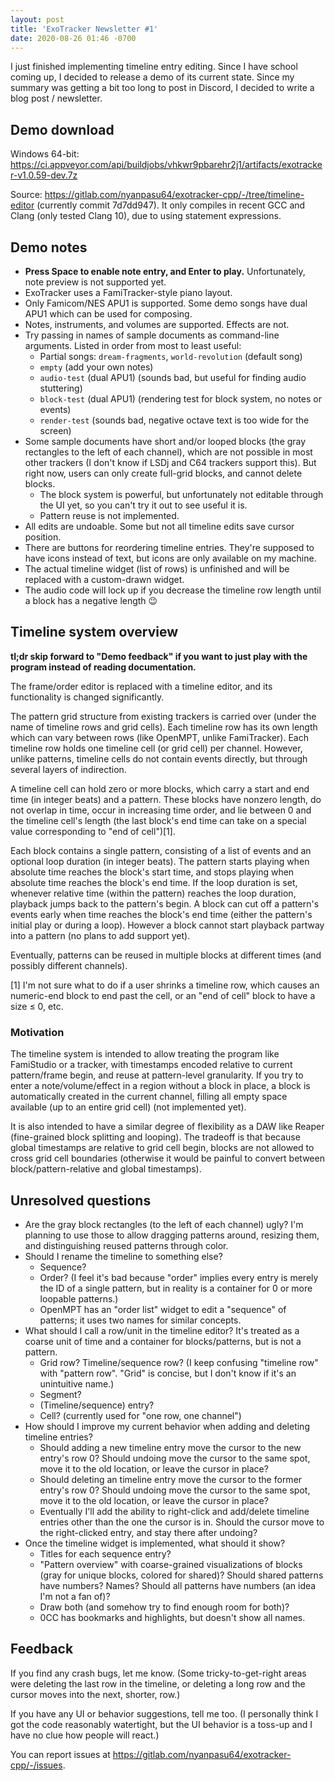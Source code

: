 ```yaml
---
layout: post
title: 'ExoTracker Newsletter #1'
date: 2020-08-26 01:46 -0700
---
```


I just finished implementing timeline entry editing. Since I have school coming up, I decided to release a demo of its current state. Since my summary was getting a bit too long to post in Discord, I decided to write a blog post / newsletter.

## Demo download

Windows 64-bit: <https://ci.appveyor.com/api/buildjobs/vhkwr9pbarehr2j1/artifacts/exotracker-v1.0.59-dev.7z>

Source: <https://gitlab.com/nyanpasu64/exotracker-cpp/-/tree/timeline-editor> (currently commit 7d7dd947). It only compiles in recent GCC and Clang (only tested Clang 10), due to using statement expressions.

## Demo notes

- **Press Space to enable note entry, and Enter to play.** Unfortunately, note preview is not supported yet.
- ExoTracker uses a FamiTracker-style piano layout.
- Only Famicom/NES APU1 is supported. Some demo songs have dual APU1 which can be used for composing.
- Notes, instruments, and volumes are supported. Effects are not.
- Try passing in names of sample documents as command-line arguments. Listed in order from most to least useful:
    - Partial songs: `dream-fragments`, `world-revolution` (default song)
    - `empty` (add your own notes)
    - `audio-test` (dual APU1) (sounds bad, but useful for finding audio stuttering)
    - `block-test` (dual APU1) (rendering test for block system, no notes or events)
    - `render-test` (sounds bad, negative octave text is too wide for the screen)
- Some sample documents have short and/or looped blocks (the gray rectangles to the left of each channel), which are not possible in most other trackers (I don't know if LSDj and C64 trackers support this). But right now, users can only create full-grid blocks, and cannot delete blocks.
    - The block system is powerful, but unfortunately not editable through the UI yet, so you can't try it out to see useful it is.
    - Pattern reuse is not implemented.
- All edits are undoable. Some but not all timeline edits save cursor position.
- There are buttons for reordering timeline entries. They're supposed to have icons instead of text, but icons are only available on my machine.
- The actual timeline widget (list of rows) is unfinished and will be replaced with a custom-drawn widget.
- The audio code will lock up if you decrease the timeline row length until a block has a negative length 😉

## Timeline system overview

**tl;dr skip forward to "Demo feedback" if you want to just play with the program instead of reading documentation.**

The frame/order editor is replaced with a timeline editor, and its functionality is changed significantly.

The pattern grid structure from existing trackers is carried over (under the name of timeline rows and grid cells). Each timeline row has its own length which can vary between rows (like OpenMPT, unlike FamiTracker). Each timeline row holds one timeline cell (or grid cell) per channel. However, unlike patterns, timeline cells do not contain events directly, but through several layers of indirection.

A timeline cell can hold zero or more blocks, which carry a start and end time (in integer beats) and a pattern. These blocks have nonzero length, do not overlap in time, occur in increasing time order, and lie between 0 and the timeline cell's length (the last block's end time can take on a special value corresponding to "end of cell")[1].

Each block contains a single pattern, consisting of a list of events and an optional loop duration (in integer beats). The pattern starts playing when absolute time reaches the block's start time, and stops playing when absolute time reaches the block's end time. If the loop duration is set, whenever relative time (within the pattern) reaches the loop duration, playback jumps back to the pattern's begin. A block can cut off a pattern's events early when time reaches the block's end time (either the pattern's initial play or during a loop). However a block cannot start playback partway into a pattern (no plans to add support yet).

Eventually, patterns can be reused in multiple blocks at different times (and possibly different channels).

[1] I'm not sure what to do if a user shrinks a timeline row, which causes an numeric-end block to end past the cell, or an "end of cell" block to have a size ≤ 0, etc.

### Motivation

The timeline system is intended to allow treating the program like FamiStudio or a tracker, with timestamps encoded relative to current pattern/frame begin, and reuse at pattern-level granularity. If you try to enter a note/volume/effect in a region without a block in place, a block is automatically created in the current channel, filling all empty space available (up to an entire grid cell) (not implemented yet).

It is also intended to have a similar degree of flexibility as a DAW like Reaper (fine-grained block splitting and looping). The tradeoff is that because global timestamps are relative to grid cell begin, blocks are not allowed to cross grid cell boundaries (otherwise it would be painful to convert between block/pattern-relative and global timestamps).

## Unresolved questions

- Are the gray block rectangles (to the left of each channel) ugly? I'm planning to use those to allow dragging patterns around, resizing them, and distinguishing reused patterns through color.
- Should I rename the timeline to something else?
    - Sequence?
    - Order? (I feel it's bad because "order" implies every entry is merely the ID of a single pattern, but in reality is a container for 0 or more loopable patterns.)
    - OpenMPT has an "order list" widget to edit a "sequence" of patterns; it uses two names for similar concepts.
- What should I call a row/unit in the timeline editor? It's treated as a coarse unit of time and a container for blocks/patterns, but is not a pattern.
    - Grid row? Timeline/sequence row? (I keep confusing "timeline row" with "pattern row". "Grid" is concise, but I don't know if it's an unintuitive name.)
    - Segment?
    - (Timeline/sequence) entry?
    - Cell? (currently used for "one row, one channel")
- How should I improve my current behavior when adding and deleting timeline entries?
    - Should adding a new timeline entry move the cursor to the new entry's row 0? Should undoing move the cursor to the same spot, move it to the old location, or leave the cursor in place?
    - Should deleting an timeline entry move the cursor to the former entry's row 0? Should undoing move the cursor to the same spot, move it to the old location, or leave the cursor in place?
    - Eventually I'll add the ability to right-click and add/delete timeline entries other than the one the cursor is in. Should the cursor move to the right-clicked entry, and stay there after undoing?
- Once the timeline widget is implemented, what should it show?
    - Titles for each sequence entry?
    - "Pattern overview" with coarse-grained visualizations of blocks (gray for unique blocks, colored for shared)? Should shared patterns have numbers? Names? Should all patterns have numbers (an idea I'm not a fan of)?
    - Draw both (and somehow try to find enough room for both)?
    - 0CC has bookmarks and highlights, but doesn't show all names.

## Feedback

If you find any crash bugs, let me know. (Some tricky-to-get-right areas were deleting the last row in the timeline, or deleting a long row and the cursor moves into the next, shorter, row.)

If you have any UI or behavior suggestions, tell me too. (I personally think I got the code reasonably watertight, but the UI behavior is a toss-up and I have no clue how people will react.)

You can report issues at <https://gitlab.com/nyanpasu64/exotracker-cpp/-/issues>.

